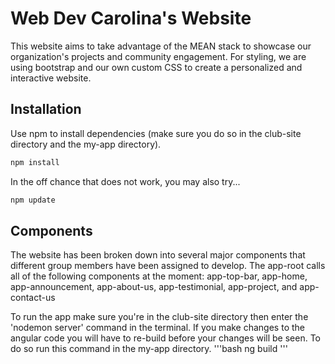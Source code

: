 # Web Dev Carolina's Website

This website aims to take advantage of the MEAN stack to showcase our organization's projects and community engagement. For styling, we are using bootstrap and our own custom CSS to create a personalized and interactive website.

## Installation
Use npm to install dependencies (make sure you do so in the club-site directory and the my-app directory). 
```bash
npm install
```
In the off chance that does not work, you may also try...
```bash
npm update
```
## Components
The website has been broken down into several major components that different group members have been assigned to develop. The app-root calls all of the following components at the moment:
	app-top-bar,
	app-home,
	app-announcement,
	app-about-us,
	app-testimonial,
	app-project, and
	app-contact-us
	
To run the app make sure you're in the club-site directory then enter the 'nodemon server' command in the terminal.
If you make changes to the angular code you will have to re-build before your changes will be seen. To do so run this command in the my-app directory.
'''bash
ng build
'''
